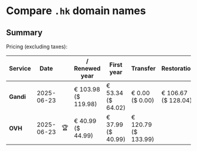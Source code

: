 # Compare `.hk` domain names

## Summary

Pricing (excluding taxes):

| Service | Date |  | / Renewed year | First year | Transfer | Restoration |
|--|--|--|--|--|--|--|
| **Gandi** | 2025-06-23 |  | € 103.98<br>($ 119.98) | € 53.34<br>($ 64.02) | € 0.00<br>($ 0.00) | € 106.67<br>($ 128.04) |
| **OVH** | 2025-06-23 | 🏆 | € 40.99<br>($ 44.99) | € 37.99<br>($ 40.99) | € 120.79<br>($ 133.99) |  |
